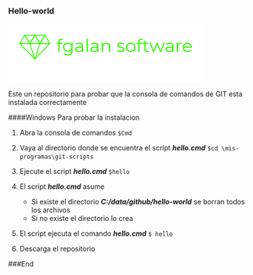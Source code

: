 ### Hello-world
![](https://github.com/fgalanjmz/Hello-world/blob/041b7b31888c01869b6107c7adc8566841313f32/fgalanSoft-logo1.png)


Este un repositorio para probar que la consola de comandos de GIT esta instalada correctamente

####Windows
Para probar la instalacion

1. Abra la consola de comandos
`$Cmd`

2. Vaya al directorio donde se encuentra el script ***hello.cmd***
`$cd \mis-programas\git-scripts`

3. Ejecute el script ***hello.cmd***
`$hello`

4. El script ***hello.cmd*** asume 
   * Si existe el directorio ***C:/data/github/hello-world*** se borran todos los archivos
   * Si no existe el directorio lo crea

5. El script ejecuta el comando ***hello.cmd*** 
`$ hello`

6. Descarga el repositorio



###End
